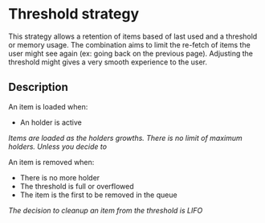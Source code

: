 # Threshold strategy

This strategy allows a retention of items based of last used and a threshold
or memory usage. The combination aims to limit the re-fetch of items the user
might see again (ex: going back on the previous page). Adjusting the threshold
might gives a very smooth experience to the user.

## Description
An item is loaded when:
- An holder is active

*Items are loaded as the holders growths. There is no limit of maximum holders. Unless you decide to*

An item is removed when:
- There is no more holder
- The threshold is full or overflowed
- The item is the first to be removed in the queue
  
*The decision to cleanup an item from the threshold is LIFO*